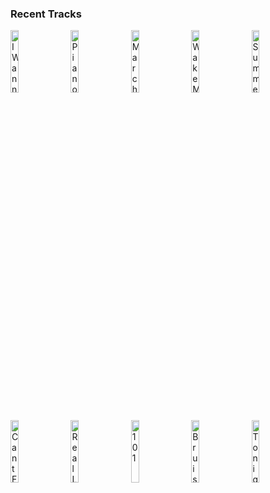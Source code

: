 ### Recent Tracks
[<img src='https://lastfm.freetls.fastly.net/i/u/300x300/eaea26139233c24c5942d78bd1ef4136.png' width='16%' height='16%' alt='I Wanna Get Better'>](https://www.last.fm/music/bleachers/_/i%2bwanna%2bget%2bbetter)&nbsp;&nbsp;&nbsp;&nbsp;[<img src='https://lastfm.freetls.fastly.net/i/u/300x300/54b37d139a3e4656817f66e794492302.png' width='16%' height='16%' alt='Piano Man'>](https://www.last.fm/music/billy%2bjoel/_/piano%2bman)&nbsp;&nbsp;&nbsp;&nbsp;[<img src='https://lastfm.freetls.fastly.net/i/u/300x300/cf85ae66421144c5c4294b242443d302.png' width='16%' height='16%' alt='March: Hills to Climb'>](https://www.last.fm/music/tim%2bmyers/_/march%253a%2bhills%2bto%2bclimb)&nbsp;&nbsp;&nbsp;&nbsp;[<img src='https://lastfm.freetls.fastly.net/i/u/300x300/f54f3b6ef26445a5bbb8a72f0f7830bd.png' width='16%' height='16%' alt='Wake Me Up'>](https://www.last.fm/music/avicii/_/wake%2bme%2bup)&nbsp;&nbsp;&nbsp;&nbsp;[<img src='https://lastfm.freetls.fastly.net/i/u/300x300/bb08a1ccce27c9903507643795313b95.png' width='16%' height='16%' alt='Summer Sound'>](https://www.last.fm/music/romes/_/summer%2bsound)&nbsp;&nbsp;&nbsp;&nbsp;<br>[<img src='https://lastfm.freetls.fastly.net/i/u/300x300/8a54e33c0046d4752bcf56b37adaa97c.png' width='16%' height='16%' alt='Cant Feel My Face'>](https://www.last.fm/music/the%2bweeknd/_/can%2527t%2bfeel%2bmy%2bface)&nbsp;&nbsp;&nbsp;&nbsp;[<img src='https://lastfm.freetls.fastly.net/i/u/300x300/8c0457d4d84596042fe48166cf1a32d7.png' width='16%' height='16%' alt='Real Long Time'>](https://www.last.fm/music/white%2breaper/_/real%2blong%2btime)&nbsp;&nbsp;&nbsp;&nbsp;[<img src='https://lastfm.freetls.fastly.net/i/u/300x300/43b783c7c392361df4986596c5499931.png' width='16%' height='16%' alt='101'>](https://www.last.fm/music/walla/_/101)&nbsp;&nbsp;&nbsp;&nbsp;[<img src='https://lastfm.freetls.fastly.net/i/u/300x300/000e4a3c48f44792846862b86dbbe76e.png' width='16%' height='16%' alt='Bruises'>](https://www.last.fm/music/chairlift/_/bruises)&nbsp;&nbsp;&nbsp;&nbsp;[<img src='https://lastfm.freetls.fastly.net/i/u/300x300/b1577e23427243fd800513452488a2aa.png' width='16%' height='16%' alt='Tonight Tonight'>](https://www.last.fm/music/hot%2bchelle%2brae/_/tonight%2btonight)&nbsp;&nbsp;&nbsp;&nbsp;<br>